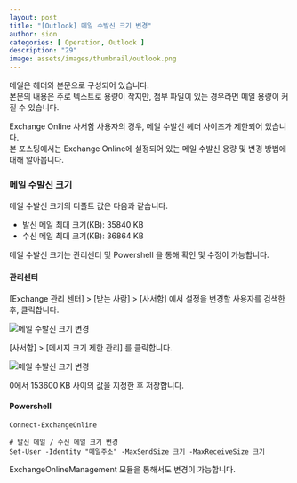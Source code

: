 ```yaml
---
layout: post
title: "[Outlook] 메일 수발신 크기 변경"
author: sion
categories: [ Operation, Outlook ]
description: "29"
image: assets/images/thumbnail/outlook.png
---
```


메일은 헤더와 본문으로 구성되어 있습니다.  
본문의 내용은 주로 텍스트로 용량이 작지만, 첨부 파일이 있는 경우라면 메일 용량이 커질 수 있습니다.  

Exchange Online 사서함 사용자의 경우, 메일 수발신 헤더 사이즈가 제한되어 있습니다.  
본 포스팅에서는 Exchange Online에 설정되어 있는 메일 수발신 용량 및 변경 방법에 대해 알아봅니다.  


### 메일 수발신 크기

메일 수발신 크기의 디폴트 값은 다음과 같습니다.  
- 발신 메일 최대 크기(KB): 35840 KB
- 수신 메일 최대 크기(KB): 36864 KB


메일 수발신 크기는 관리센터 및 Powershell 을 통해 확인 및 수정이 가능합니다.  

#### 관리센터

[Exchange 관리 센터] > [받는 사람] > [사서함] 에서 설정을 변경할 사용자를 검색한 후, 클릭합니다.  

<img src="{{site.baseurl}}/assets/images/29/1.PNG" title="메일 수발신 크기 변경">

[사서함] > [메시지 크기 제한 관리] 를 클릭합니다.  

<img src="{{site.baseurl}}/assets/images/29/2.PNG" title="메일 수발신 크기 변경">

0에서 153600 KB 사이의 값을 지정한 후 저장합니다.  

#### Powershell

```
Connect-ExchangeOnline

# 발신 메일 / 수신 메일 크기 변경
Set-User -Identity "메일주소" -MaxSendSize 크기 -MaxReceiveSize 크기
```
ExchangeOnlineManagement 모듈을 통해서도 변경이 가능합니다.  


